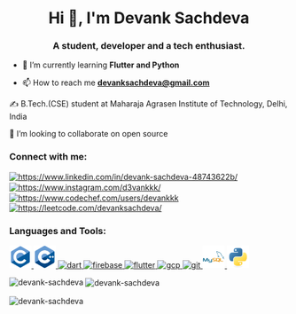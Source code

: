 <h1 align="center">Hi 👋, I'm Devank Sachdeva</h1>
<h3 align="center">A student, developer and a tech enthusiast.</h3>

- 🌱 I’m currently learning **Flutter and Python**

- 📫 How to reach me **devanksachdeva@gmail.com**

✍ B.Tech.(CSE) student at Maharaja Agrasen Institute of Technology, Delhi, India

👯 I’m looking to collaborate on open source

<h3 align="left">Connect with me:</h3>
<p align="left">
<a href="https://linkedin.com/in/https://www.linkedin.com/in/devank-sachdeva-48743622b/" target="blank"><img align="center" src="https://raw.githubusercontent.com/rahuldkjain/github-profile-readme-generator/master/src/images/icons/Social/linked-in-alt.svg" alt="https://www.linkedin.com/in/devank-sachdeva-48743622b/" height="30" width="40" /></a>
<a href="https://instagram.com/https://www.instagram.com/d3vankkk/" target="blank"><img align="center" src="https://raw.githubusercontent.com/rahuldkjain/github-profile-readme-generator/master/src/images/icons/Social/instagram.svg" alt="https://www.instagram.com/d3vankkk/" height="30" width="40" /></a>
<a href="https://www.codechef.com/users/https://www.codechef.com/users/devankkk" target="blank"><img align="center" src="https://cdn.jsdelivr.net/npm/simple-icons@3.1.0/icons/codechef.svg" alt="https://www.codechef.com/users/devankkk" height="30" width="40" /></a>
<a href="https://www.leetcode.com/https://leetcode.com/devanksachdeva/" target="blank"><img align="center" src="https://raw.githubusercontent.com/rahuldkjain/github-profile-readme-generator/master/src/images/icons/Social/leet-code.svg" alt="https://leetcode.com/devanksachdeva/" height="30" width="40" /></a>
</p>

<h3 align="left">Languages and Tools:</h3>
<p align="left"> <a href="https://www.cprogramming.com/" target="_blank" rel="noreferrer"> <img src="https://raw.githubusercontent.com/devicons/devicon/master/icons/c/c-original.svg" alt="c" width="40" height="40"/> </a> <a href="https://www.w3schools.com/cpp/" target="_blank" rel="noreferrer"> <img src="https://raw.githubusercontent.com/devicons/devicon/master/icons/cplusplus/cplusplus-original.svg" alt="cplusplus" width="40" height="40"/> </a> <a href="https://dart.dev" target="_blank" rel="noreferrer"> <img src="https://www.vectorlogo.zone/logos/dartlang/dartlang-icon.svg" alt="dart" width="40" height="40"/> </a> <a href="https://firebase.google.com/" target="_blank" rel="noreferrer"> <img src="https://www.vectorlogo.zone/logos/firebase/firebase-icon.svg" alt="firebase" width="40" height="40"/> </a> <a href="https://flutter.dev" target="_blank" rel="noreferrer"> <img src="https://www.vectorlogo.zone/logos/flutterio/flutterio-icon.svg" alt="flutter" width="40" height="40"/> </a> <a href="https://cloud.google.com" target="_blank" rel="noreferrer"> <img src="https://www.vectorlogo.zone/logos/google_cloud/google_cloud-icon.svg" alt="gcp" width="40" height="40"/> </a> <a href="https://git-scm.com/" target="_blank" rel="noreferrer"> <img src="https://www.vectorlogo.zone/logos/git-scm/git-scm-icon.svg" alt="git" width="40" height="40"/> </a> <a href="https://www.mysql.com/" target="_blank" rel="noreferrer"> <img src="https://raw.githubusercontent.com/devicons/devicon/master/icons/mysql/mysql-original-wordmark.svg" alt="mysql" width="40" height="40"/> </a> <a href="https://www.python.org" target="_blank" rel="noreferrer"> <img src="https://raw.githubusercontent.com/devicons/devicon/master/icons/python/python-original.svg" alt="python" width="40" height="40"/> </a> </p>

<p><img align="left" src="https://github-readme-stats.vercel.app/api/top-langs?username=devank-sachdeva&show_icons=true&locale=en&layout=compact" alt="devank-sachdeva" /></p>

<p>&nbsp;<img align="center" src="https://github-readme-stats.vercel.app/api?username=devank-sachdeva&show_icons=true&theme=onedark&locale=en" alt="devank-sachdeva" /></p>

<p><img align="center" src="https://github-readme-streak-stats.herokuapp.com/?user=devank-sachdeva&" alt="devank-sachdeva" /></p>
